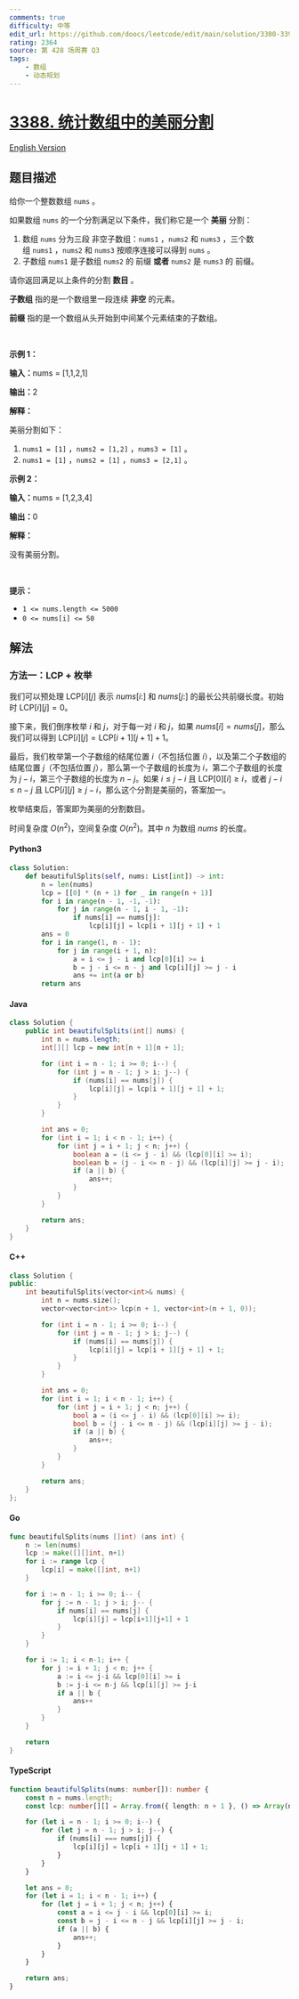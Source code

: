 ```yaml
---
comments: true
difficulty: 中等
edit_url: https://github.com/doocs/leetcode/edit/main/solution/3300-3399/3388.Count%20Beautiful%20Splits%20in%20an%20Array/README.md
rating: 2364
source: 第 428 场周赛 Q3
tags:
    - 数组
    - 动态规划
---
```


<!-- problem:start -->

# [3388. 统计数组中的美丽分割](https://leetcode.cn/problems/count-beautiful-splits-in-an-array)

[English Version](/solution/3300-3399/3388.Count%20Beautiful%20Splits%20in%20an%20Array/README_EN.md)

## 题目描述

<!-- description:start -->

<p>给你一个整数数组&nbsp;<code>nums</code>&nbsp;。</p>

<p>如果数组&nbsp;<code>nums</code>&nbsp;的一个分割满足以下条件，我们称它是一个 <strong>美丽</strong>&nbsp;分割：</p>

<ol>
	<li>数组&nbsp;<code>nums</code>&nbsp;分为三段 <span data-keyword="subarray-nonempty">非空子数组</span>：<code>nums1</code>&nbsp;，<code>nums2</code>&nbsp;和&nbsp;<code>nums3</code>&nbsp;，三个数组&nbsp;<code>nums1</code>&nbsp;，<code>nums2</code>&nbsp;和&nbsp;<code>nums3</code>&nbsp;按顺序连接可以得到 <code>nums</code>&nbsp;。</li>
	<li>子数组&nbsp;<code>nums1</code>&nbsp;是子数组&nbsp;<code>nums2</code>&nbsp;的 <span data-keyword="array-prefix">前缀</span> <strong>或者</strong>&nbsp;<code>nums2</code>&nbsp;是&nbsp;<code>nums3</code>&nbsp;的 <span data-keyword="array-prefix">前缀</span>。</li>
</ol>

<p>请你返回满足以上条件的分割 <strong>数目</strong>&nbsp;。</p>

<p><strong>子数组</strong>&nbsp;指的是一个数组里一段连续 <strong>非空</strong>&nbsp;的元素。</p>

<p><strong>前缀</strong>&nbsp;指的是一个数组从头开始到中间某个元素结束的子数组。</p>

<p>&nbsp;</p>

<p><strong class="example">示例 1：</strong></p>

<div class="example-block">
<p><span class="example-io"><b>输入：</b>nums = [1,1,2,1]</span></p>

<p><span class="example-io"><b>输出：</b>2</span></p>

<p><b>解释：</b></p>

<p>美丽分割如下：</p>

<ol>
	<li><code>nums1 = [1]</code>&nbsp;，<code>nums2 = [1,2]</code>&nbsp;，<code>nums3 = [1]</code>&nbsp;。</li>
	<li><code>nums1 = [1]</code>&nbsp;，<code>nums2 = [1]</code>&nbsp;，<code>nums3 = [2,1]</code>&nbsp;。</li>
</ol>
</div>

<p><strong class="example">示例 2：</strong></p>

<div class="example-block">
<p><span class="example-io"><b>输入：</b>nums = [1,2,3,4]</span></p>

<p><span class="example-io"><b>输出：</b>0</span></p>

<p><strong>解释：</strong></p>

<p>没有美丽分割。</p>
</div>

<p>&nbsp;</p>

<p><strong>提示：</strong></p>

<ul>
	<li><code>1 &lt;= nums.length &lt;= 5000</code></li>
	<li><code><font face="monospace">0 &lt;= nums[i] &lt;= 50</font></code></li>
</ul>

<!-- description:end -->

## 解法

<!-- solution:start -->

### 方法一：LCP + 枚举

我们可以预处理 $\text{LCP}[i][j]$ 表示 $\textit{nums}[i:]$ 和 $\textit{nums}[j:]$ 的最长公共前缀长度。初始时 $\text{LCP}[i][j] = 0$。

接下来，我们倒序枚举 $i$ 和 $j$，对于每一对 $i$ 和 $j$，如果 $\textit{nums}[i] = \textit{nums}[j]$，那么我们可以得到 $\text{LCP}[i][j] = \text{LCP}[i + 1][j + 1] + 1$。

最后，我们枚举第一个子数组的结尾位置 $i$（不包括位置 $i$），以及第二个子数组的结尾位置 $j$（不包括位置 $j$），那么第一个子数组的长度为 $i$，第二个子数组的长度为 $j - i$，第三个子数组的长度为 $n - j$。如果 $i \leq j - i$ 且 $\text{LCP}[0][i] \geq i$，或者 $j - i \leq n - j$ 且 $\text{LCP}[i][j] \geq j - i$，那么这个分割是美丽的，答案加一。

枚举结束后，答案即为美丽的分割数目。

时间复杂度 $O(n^2)$，空间复杂度 $O(n^2)$。其中 $n$ 为数组 $\textit{nums}$ 的长度。

<!-- tabs:start -->

#### Python3

```python
class Solution:
    def beautifulSplits(self, nums: List[int]) -> int:
        n = len(nums)
        lcp = [[0] * (n + 1) for _ in range(n + 1)]
        for i in range(n - 1, -1, -1):
            for j in range(n - 1, i - 1, -1):
                if nums[i] == nums[j]:
                    lcp[i][j] = lcp[i + 1][j + 1] + 1
        ans = 0
        for i in range(1, n - 1):
            for j in range(i + 1, n):
                a = i <= j - i and lcp[0][i] >= i
                b = j - i <= n - j and lcp[i][j] >= j - i
                ans += int(a or b)
        return ans
```

#### Java

```java
class Solution {
    public int beautifulSplits(int[] nums) {
        int n = nums.length;
        int[][] lcp = new int[n + 1][n + 1];

        for (int i = n - 1; i >= 0; i--) {
            for (int j = n - 1; j > i; j--) {
                if (nums[i] == nums[j]) {
                    lcp[i][j] = lcp[i + 1][j + 1] + 1;
                }
            }
        }

        int ans = 0;
        for (int i = 1; i < n - 1; i++) {
            for (int j = i + 1; j < n; j++) {
                boolean a = (i <= j - i) && (lcp[0][i] >= i);
                boolean b = (j - i <= n - j) && (lcp[i][j] >= j - i);
                if (a || b) {
                    ans++;
                }
            }
        }

        return ans;
    }
}
```

#### C++

```cpp
class Solution {
public:
    int beautifulSplits(vector<int>& nums) {
        int n = nums.size();
        vector<vector<int>> lcp(n + 1, vector<int>(n + 1, 0));

        for (int i = n - 1; i >= 0; i--) {
            for (int j = n - 1; j > i; j--) {
                if (nums[i] == nums[j]) {
                    lcp[i][j] = lcp[i + 1][j + 1] + 1;
                }
            }
        }

        int ans = 0;
        for (int i = 1; i < n - 1; i++) {
            for (int j = i + 1; j < n; j++) {
                bool a = (i <= j - i) && (lcp[0][i] >= i);
                bool b = (j - i <= n - j) && (lcp[i][j] >= j - i);
                if (a || b) {
                    ans++;
                }
            }
        }

        return ans;
    }
};
```

#### Go

```go
func beautifulSplits(nums []int) (ans int) {
    n := len(nums)
    lcp := make([][]int, n+1)
    for i := range lcp {
        lcp[i] = make([]int, n+1)
    }

    for i := n - 1; i >= 0; i-- {
        for j := n - 1; j > i; j-- {
            if nums[i] == nums[j] {
                lcp[i][j] = lcp[i+1][j+1] + 1
            }
        }
    }

    for i := 1; i < n-1; i++ {
        for j := i + 1; j < n; j++ {
            a := i <= j-i && lcp[0][i] >= i
            b := j-i <= n-j && lcp[i][j] >= j-i
            if a || b {
                ans++
            }
        }
    }

    return
}
```

#### TypeScript

```ts
function beautifulSplits(nums: number[]): number {
    const n = nums.length;
    const lcp: number[][] = Array.from({ length: n + 1 }, () => Array(n + 1).fill(0));

    for (let i = n - 1; i >= 0; i--) {
        for (let j = n - 1; j > i; j--) {
            if (nums[i] === nums[j]) {
                lcp[i][j] = lcp[i + 1][j + 1] + 1;
            }
        }
    }

    let ans = 0;
    for (let i = 1; i < n - 1; i++) {
        for (let j = i + 1; j < n; j++) {
            const a = i <= j - i && lcp[0][i] >= i;
            const b = j - i <= n - j && lcp[i][j] >= j - i;
            if (a || b) {
                ans++;
            }
        }
    }

    return ans;
}
```

<!-- tabs:end -->

<!-- solution:end -->

<!-- problem:end -->
